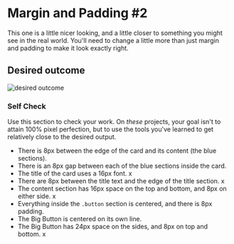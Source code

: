 # Margin and Padding #2

This one is a little nicer looking, and a little closer to something you might see in the real world. You'll need to change a little more than just margin and padding to make it look exactly right.

## Desired outcome
![desired outcome](./desired-outcome.png)

### Self Check
Use this section to check your work. On _these_ projects, your goal isn't to attain 100% pixel perfection, but to use the tools you've learned to get relatively close to the desired output.

- There is 8px between the edge of the card and its content (the blue sections).
- There is an 8px gap between each of the blue sections inside the card.
- The title of the card uses a 16px font. x
- There are 8px between the title text and the edge of the title section. x
- The content section has 16px space on the top and bottom, and 8px on either side. x
- Everything inside the `.button` section is centered, and there is 8px padding.
- The Big Button is centered on its own line.
- The Big Button has 24px space on the sides, and 8px on top and bottom. x